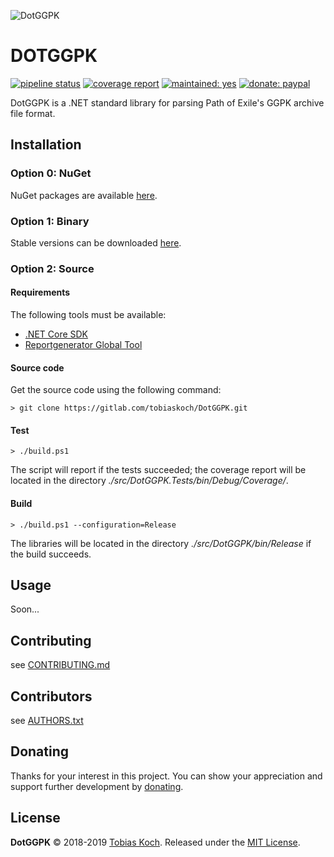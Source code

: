 ![DotGGPK](https://gitlab.com/tobiaskoch/DotGGPK/raw/master/img/DotGGPK.png)

# DOTGGPK

[![pipeline status](https://gitlab.com/tobiaskoch/DotGGPK/badges/master/pipeline.svg)](https://gitlab.com/tobiaskoch/DotGGPK/commits/master)
[![coverage report](https://gitlab.com/tobiaskoch/DotGGPK/badges/master/coverage.svg)](https://gitlab.com/tobiaskoch/DotGGPK/commits/master)
[![maintained: yes](https://tobiaskoch.gitlab.io/badges/maintained-yes.svg)](https://gitlab.com/tobiaskoch/DotGGPK/commits/master)
[![donate: paypal](https://tobiaskoch.gitlab.io/badges/donate-paypal.svg)](https://www.tk-software.de/donate)

DotGGPK is a .NET standard library for parsing Path of Exile's GGPK archive file format.

## Installation

### Option 0: NuGet
NuGet packages are available [here](https://www.nuget.org/packages/DotGGPK/).

### Option 1: Binary
Stable versions can be downloaded [here](https://gitlab.com/tobiaskoch/DotGGPK/tags).

### Option 2: Source
#### Requirements
The following tools must be available:

* [.NET Core SDK](https://dotnet.microsoft.com/download)
* [Reportgenerator Global Tool](https://www.nuget.org/packages/dotnet-reportgenerator-globaltool)

#### Source code
Get the source code using the following command:

    > git clone https://gitlab.com/tobiaskoch/DotGGPK.git

#### Test
    > ./build.ps1

The script will report if the tests succeeded; the coverage report will be located in the directory *./src/DotGGPK.Tests/bin/Debug/Coverage/*.

#### Build
    > ./build.ps1 --configuration=Release

The libraries will be located in the directory *./src/DotGGPK/bin/Release* if the build succeeds.

## Usage

Soon...

## Contributing
see [CONTRIBUTING.md](https://gitlab.com/tobiaskoch/DotGGPK/blob/master/CONTRIBUTING.md)

## Contributors
see [AUTHORS.txt](https://gitlab.com/tobiaskoch/DotGGPK/blob/master/AUTHORS.txt)

## Donating
Thanks for your interest in this project. You can show your appreciation and support further development by [donating](https://www.tk-software.de/donate).

## License
**DotGGPK** © 2018-2019  [Tobias Koch](https://www.tk-software.de). Released under the [MIT License](https://gitlab.com/tobiaskoch/DotGGPK/blob/master/LICENSE.md).
